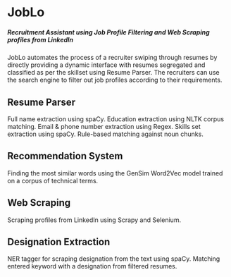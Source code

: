 # JobLo

##### Recruitment Assistant using Job Profile Filtering and Web Scraping profiles from LinkedIn

JobLo automates the process of a recruiter swiping through resumes by directly providing a dynamic interface with resumes segregated and classified as per the skillset using Resume Parser. The recruiters can use the search engine to filter out job profiles according to their requirements.

## Resume Parser
Full name extraction using spaCy.
Education extraction using NLTK corpus matching.
Email & phone number extraction using Regex.
Skills set extraction using spaCy. Rule-based matching against noun chunks.

## Recommendation System
Finding the most similar words using the GenSim Word2Vec model trained on a corpus of technical terms.

## Web Scraping
Scraping profiles from LinkedIn using Scrapy and Selenium.

## Designation Extraction 
NER tagger for scraping designation from the text using spaCy.
Matching entered keyword with a designation from filtered resumes.
